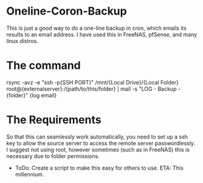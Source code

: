 # Oneline-Coron-Backup
This is just a good way to do a one-line backup in cron, which emails its results to an email address.  I have used this in FreeNAS, pfSense, and many linux distros.

# The command
rsync -avz -e "ssh -p{SSH PORT}" /mnt/{Local Drive}/{Local Folder} root@{externalserver}:/{path/to/this/folder} | mail -s "LOG - Backup - {folder}" {log email}

# The Requirements
So that this can seamlessly work automatically, you need to set up a ssh key to allow the source server to access the remote server passwordlessly.  I suggest not using root, however sometimes (such as in FreeNAS) this is necessary due to folder permissions.

* ToDo: Create a script to make this easy for others to use.  ETA: This millennium.
